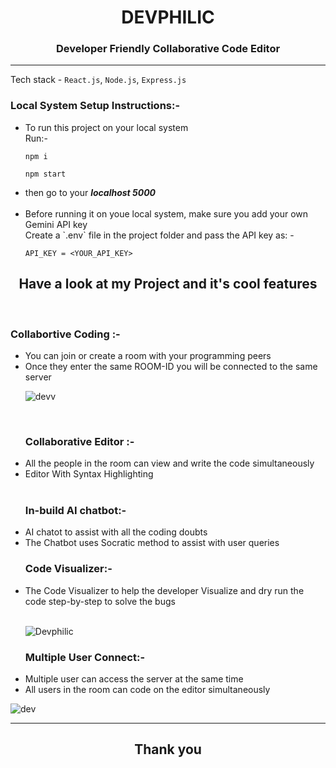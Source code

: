 <h1 align=center>DEVPHILIC</h1>
<h3 align=center>Developer Friendly Collaborative Code Editor</h3>
<hr>


Tech stack - `React.js`, `Node.js`, `Express.js`

<h3>Local System Setup Instructions:-</h3>
<ul>
<li>To run this project on your local system</li>
Run:-
  
`npm i`
  
`npm start`

<li>then go to your <strong><em>localhost 5000</em></strong></li>
<br>
<li> Before running it on youe local system, make sure you add your own Gemini API key <br>
Create a `.env` file in the project folder and pass the API key as: -
</li>

`API_KEY = <YOUR_API_KEY>`

</ul>



<h2 align =center>Have a look at my Project and it's cool features</h2>

<br>

<h3>Collabortive Coding :-</h3>
<ul>
  <li>You can join or create a room with your programming peers</li>
  <li>Once they enter the same ROOM-ID you will be connected to the same server


![devv](https://github.com/filza2112/Devphilic/assets/115334313/8e1186dd-16db-45e0-9807-6815aed9df08)
</li>


  <br>

  <h3>Collaborative Editor :-</h3>
  <li>All the people in the room can view and write the code simultaneously </li>
  <li>Editor With Syntax Highlighting</li>
  <br>

  
  <h3>In-build AI chatbot:-</h3>
  <li>
    AI chatot to assist with all the coding doubts
  </li>
  <li>
    The Chatbot uses Socratic method to assist with user queries
  </li>
  <h3>Code Visualizer:-</h3>
  <li>
   The Code Visualizer to help the developer Visualize and dry run the code step-by-step to solve the bugs
  </li>
  <br>
  
![Devphilic](https://github.com/filza2112/Devphilic/assets/115334313/182cffd6-5b93-463b-ba43-b9514bc1c89e)

<h3>Multiple User Connect:-</h3>
<li>
  Multiple user can access the server at the same time
</li>
<li>All users in the room can code on the editor simultaneously</li>
</ul>

![dev](https://github.com/filza2112/Devphilic/assets/115334313/daa11dc2-80ca-4029-8944-580fd96dc352)

<hr>
<h2 align=center>Thank you</h2>



